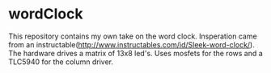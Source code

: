 wordClock
==========

This repository contains my own take on the word clock. Insperation came from an instructable(http://www.instructables.com/id/Sleek-word-clock/). The hardware drives a matrix of 13x8 led's. Uses mosfets for the rows and a TLC5940 for the column driver.
